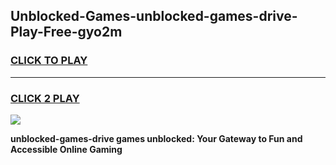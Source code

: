 
## Unblocked-Games-unblocked-games-drive-Play-Free-gyo2m
<h3>
<a href="https://premium76.site?title=unblocked-games-drive&ref=18A1">CLICK TO PLAY</a></h3>
<hr>

<h3>
<a href="https://premium76.site?title=unblocked-games-drive&ref=18A1">CLICK 2 PLAY</a>
  
</h3>

<a href="https://premium76.site?title=unblocked-games-drive&ref=18A1"><img src="https://clearcache.store/games.png"></a>


**unblocked-games-drive games unblocked: Your Gateway to Fun and Accessible Online Gaming**

